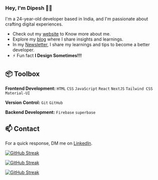 
### Hey, I'm Dipesh 👋🏽  

I'm a 24-year-old developer based in India, and I'm passionate about crafting digital experiences. 

- Check out my [website](https://dipesh-joshi.netlify.app/) to Know more about me.
- Explore my [blog](https://dipeshjoshi4.hashnode.dev/) where I share insights and learnings.
- In my [Newsletter](https://substack.com/inbox), I share my learnings and tips to become a better developer.
- ⚡ Fun fact **I Design Sometimes!!!**

## 📦 Toolbox

**Frontend Development:** `HTML` `CSS` `JavaScript` `React` `NextJS` `Tailwind CSS` `Material-UI` 
 
**Version Control:** `Git` `GitHub` 

**Backend Development:**  `Firebase`  `superbase`


## 📫 Contact

 For a quick response, DM me on  [LinkedIn](https://www.linkedin.com/in/dipesh-joshi-2512a2162/). 
 

[![GitHub Streak](https://streak-stats.demolab.com?user=dipeshjoshi4&theme=tokyonight&hide_border=true&short_numbers=true)](https://git.io/streak-stats)

[![GitHub Streak](https://streak-stats.demolab.com?user=dipeshjoshi4)](https://git.io/streak-stats)

<a href="https://git.io/streak-stats"><img src="https://streak-stats.demolab.com?user=dipeshjoshi4" alt="GitHub Streak" /></a>



